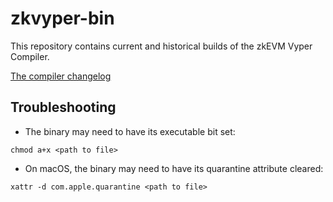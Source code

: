 # zkvyper-bin

This repository contains current and historical builds of the zkEVM Vyper Compiler. 

[The compiler changelog](https://github.com/matter-labs/compiler-vyper/blob/vm1.1/CHANGELOG.md)

## Troubleshooting 
- The binary may need to have its executable bit set:
 
```chmod a+x <path to file>```

- On macOS, the binary may need to have its quarantine attribute cleared: 

```xattr -d com.apple.quarantine <path to file>```
